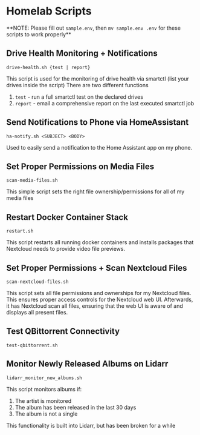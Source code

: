 # Homelab Scripts

\*\*NOTE: Please fill out `sample.env`, then `mv sample.env .env` for these scripts to work properly\*\*

## Drive Health Monitoring + Notifications
`drive-health.sh {test | report}`

This script is used for the monitoring of drive health via smartctl (list your drives inside the script)
There are two different functions
1. `test` - run a full smartctl test on the declared drives
2. `report` - email a comprehensive report on the last executed smartctl job

## Send Notifications to Phone via HomeAssistant
`ha-notify.sh <SUBJECT> <BODY>`

Used to easily send a notification to the Home Assistant app on my phone.

## Set Proper Permissions on Media Files
`scan-media-files.sh`

This simple script sets the right file ownership/permissions for all of my media files

## Restart Docker Container Stack
`restart.sh`

This script restarts all running docker containers and installs packages that Nextcloud needs to provide video file previews.

## Set Proper Permissions + Scan Nextcloud Files
`scan-nextcloud-files.sh`

This script sets all file permissions and ownerships for my Nextcloud files. This ensures proper access controls for the Nextcloud web UI. Afterwards, it has Nextcloud scan all files, ensuring that the web UI is aware of and displays all present files.

## Test QBittorrent Connectivity
`test-qbittorrent.sh`

## Monitor Newly Released Albums on Lidarr
`lidarr_monitor_new_albums.sh`

This script monitors albums if:
1. The artist is monitored
2. The album has been released in the last 30 days
3. The album is not a single

This functionality is built into Lidarr, but has been broken for a while
